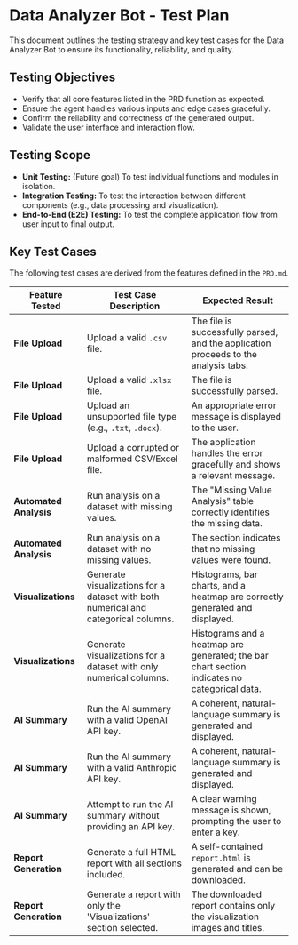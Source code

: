 # Data Analyzer Bot - Test Plan

This document outlines the testing strategy and key test cases for the Data Analyzer Bot to ensure its functionality, reliability, and quality.

## Testing Objectives

*   Verify that all core features listed in the PRD function as expected.
*   Ensure the agent handles various inputs and edge cases gracefully.
*   Confirm the reliability and correctness of the generated output.
*   Validate the user interface and interaction flow.

## Testing Scope

*   **Unit Testing:** (Future goal) To test individual functions and modules in isolation.
*   **Integration Testing:** To test the interaction between different components (e.g., data processing and visualization).
*   **End-to-End (E2E) Testing:** To test the complete application flow from user input to final output.

## Key Test Cases

The following test cases are derived from the features defined in the `PRD.md`.

| Feature Tested           | Test Case Description                                                              | Expected Result                                                                    |
| ------------------------ | ---------------------------------------------------------------------------------- | ---------------------------------------------------------------------------------- |
| **File Upload**          | Upload a valid `.csv` file.                                                        | The file is successfully parsed, and the application proceeds to the analysis tabs. |
| **File Upload**          | Upload a valid `.xlsx` file.                                                       | The file is successfully parsed.                                                   |
| **File Upload**          | Upload an unsupported file type (e.g., `.txt`, `.docx`).                           | An appropriate error message is displayed to the user.                             |
| **File Upload**          | Upload a corrupted or malformed CSV/Excel file.                                    | The application handles the error gracefully and shows a relevant message.         |
| **Automated Analysis**   | Run analysis on a dataset with missing values.                                     | The "Missing Value Analysis" table correctly identifies the missing data.          |
| **Automated Analysis**   | Run analysis on a dataset with no missing values.                                  | The section indicates that no missing values were found.                           |
| **Visualizations**       | Generate visualizations for a dataset with both numerical and categorical columns. | Histograms, bar charts, and a heatmap are correctly generated and displayed.       |
| **Visualizations**       | Generate visualizations for a dataset with only numerical columns.                 | Histograms and a heatmap are generated; the bar chart section indicates no categorical data. |
| **AI Summary**           | Run the AI summary with a valid OpenAI API key.                                    | A coherent, natural-language summary is generated and displayed.                   |
| **AI Summary**           | Run the AI summary with a valid Anthropic API key.                                 | A coherent, natural-language summary is generated and displayed.                   |
| **AI Summary**           | Attempt to run the AI summary without providing an API key.                        | A clear warning message is shown, prompting the user to enter a key.               |
| **Report Generation**    | Generate a full HTML report with all sections included.                            | A self-contained `report.html` is generated and can be downloaded.                 |
| **Report Generation**    | Generate a report with only the 'Visualizations' section selected.                 | The downloaded report contains only the visualization images and titles.           |
